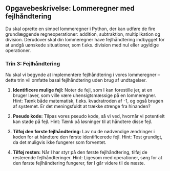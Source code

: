 ## Opgavebeskrivelse: Lommeregner med fejlhåndtering

Du skal oprette en simpel lommeregner i Python, der kan udføre de fire grundlæggende regneoperationer: addition, subtraktion, multiplikation og division. Derudover skal din lommeregner have fejlhåndtering indbygget for at undgå uønskede situationer, som f.eks. division med nul eller ugyldige operationer.

### Trin 3: Fejlhåndtering

Nu skal vi begynde at implementere fejlhåndtering i vores lommeregner – dette trin vil omfatte basal fejlhåndtering uden brug af undtagelser.

1. **Identificere mulige fejl:** Noter de fejl, som I kan forestille jer, at en bruger laver, som ville være uhensigtsmæssige på en lommeregner. Hint: Tænk både matematisk, f.eks. kvadratroden af -1, og også brugen af systemet. Er det meningsfuldt at trække strenge fra hinanden?

2. **Pseudo kode:** Tilpas vores pseudo kode, så vi ved, hvornår vi potentielt kan støde på fejl. Hint: Tænk på løsninger til at håndtere disse fejl.

3. **Tilføj den første fejlhåndtering:** Lav nu de nødvendige ændringer i koden for at håndtere den første identificerede fejl. Hint: Test grundigt, da det muligvis ikke fungerer som forventet.

4. **Tilføj resten:** Når I har styr på den første fejlhåndtering, tilføj de resterende fejlhåndteringer. Hint: Ligesom med operationer, sørg for at den første fejlhåndtering fungerer, før I går videre til de næste.


